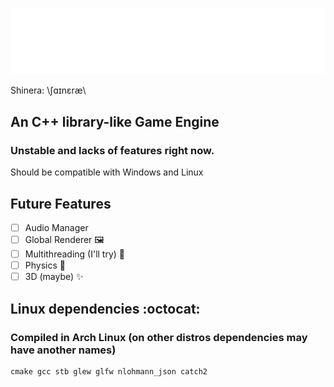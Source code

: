 ![](https://github.com/ShineAsNever/ShineraEngine/blob/main/res/shinera-logo-readme.png)

Shinera: \ʃɑɪnɛræ\

## An C++ library-like Game Engine
### Unstable and lacks of features right now.

Should be compatible with Windows and Linux

## Future Features
- [ ] Audio Manager
- [ ] Global Renderer :framed_picture:
- [ ] Multithreading (I'll try) :rocket:
- [ ] Physics :tada:
- [ ] 3D (maybe) :sparkles:

## Linux dependencies :octocat:
### Compiled in Arch Linux (on other distros dependencies may have another names)
``` 
cmake gcc stb glew glfw nlohmann_json catch2
```
